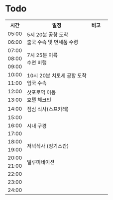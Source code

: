 # Todo
<table>
  <tr>
    <th>시간</th>
    <th>일정</th>
    <th>비고</th>
  </tr>
  <tr>
    <td>05:00</td>
    <td rowspan="2">5시 20분 공항 도착 <br> 출국 수속 및 면세품 수령</td>
    <td>  </td>
  </tr>
  <tr>
    <td>06:00</td>
    <td>  </td>
  </tr>
  <tr>
    <td>07:00</td>
    <td rowspan="3">7시 25분 이륙 <br> 수면 비행</td>
    <td>  </td>
  </tr>  
  <tr>
    <td>08:00</td>
    <td>  </td>
  </tr>   
  <tr>
    <td>09:00</td>
    <td>  </td>
  </tr>  
  <tr>
    <td>10:00</td>
    <td rowspan="2">10시 20분 치토세 공항 도착 <br> 입국 수속 </td>
    <td>  </td>
  </tr>   
  <tr>
    <td>11:00</td>
    <td>  </td>
  </tr>  
  <tr>
    <td>12:00</td>
    <td rowspan="2">삿포로역 이동 <br> 호텔 체크인</td>
    <td>  </td>
  </tr> 
  <tr>
    <td>13:00</td>
    <td>  </td>
  </tr>  
  <tr>
    <td>14:00</td>
    <td> 점심 식사(스프카레) </td>
    <td>  </td>
  </tr>   
  <tr>
    <td>15:00</td>
    <td rowspan="3">시내 구경 </td>
    <td>  </td>
  </tr>  
  <tr>
    <td>16:00</td>
    <td>  </td>
    <td>  </td>
  </tr>   
  <tr>
    <td>17:00</td>
    <td>  </td>
    <td>  </td>
  </tr>  
  <tr>
    <td>18:00</td>
    <td rowspan="2">저녁식사 (징기스칸) </td>
    <td>  </td>
  </tr> 
  <tr>
    <td>19:00</td>
    <td>  </td>
    <td>  </td>
  </tr>  
  <tr>
    <td>20:00</td>
    <td rowspan="2">일루미네이션 </td>
    <td>  </td>
  </tr>   
  <tr>
    <td>21:00</td>
    <td>  </td>
    <td>  </td>
  </tr>  
  <tr>
    <td>22:00</td>
    <td>  </td>
    <td>  </td>
  </tr>   
  <tr>
    <td>23:00</td>
    <td>  </td>
    <td>  </td>
  </tr>  
  <tr>
    <td>24:00</td>
    <td>  </td>
    <td>  </td>
  </tr>   
</table>
